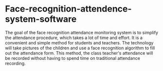 # Face-recognition-attendence-system-software
The goal of the face recognition attendance monitoring system is to simplify the attendance procedure, which takes a lot of time and effort. It is a convenient and simple method for students and teachers. The technology will take pictures of the children and use a face recognition algorithm to fill out the attendance form. This method, the class teacher's attendance will be recorded without having to spend time on traditional attendance recording.
